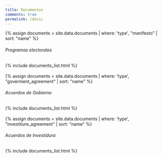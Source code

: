 ```yaml
---
title: Documentos
comments: true
permalink: /docs/
---
```


<!-- Programas electorales (manifestos) -->
{% assign documents = site.data.documents | where: 'type', "manifesto" | sort: "name" %}

<h6 class="border-bottom pb-2">Programas electorales</h6>
<div class="row pt-2">
    {% include documents_list.html %}
</div>

<br>
<!-- Acuerdos de gobierno (goverment agreements) -->
{% assign documents = site.data.documents | where: 'type', "goverment_agreement" | sort: "name" %}

<h6 class="border-bottom pb-2">Acuerdos de Gobierno</h6>
<div class="row pt-2">
    {% include documents_list.html %}
</div>

<br>
<!-- Acuerdos de investidura (investiture agreements) -->
{% assign documents = site.data.documents | where: 'type', "investiture_agreement" | sort: "name" %}

<h6 class="border-bottom pb-2">Acuerdos de Investidura</h6>
<div class="row pt-2">
    {% include documents_list.html %}
</div>

